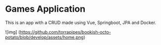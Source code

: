 # Games Application

This is an app with a CRUD made using Vue, Springboot, JPA and Docker.

![img] (https://github.com/torrapipes/bookish-octo-potato/blob/develop/assets/home.png)
